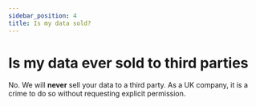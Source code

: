 ```yaml
---
sidebar_position: 4
title: Is my data sold?
---
```


# Is my data ever sold to third parties
No. We will **never** sell your data to a third party. As a UK company, it is a crime to do so without requesting explicit permission.